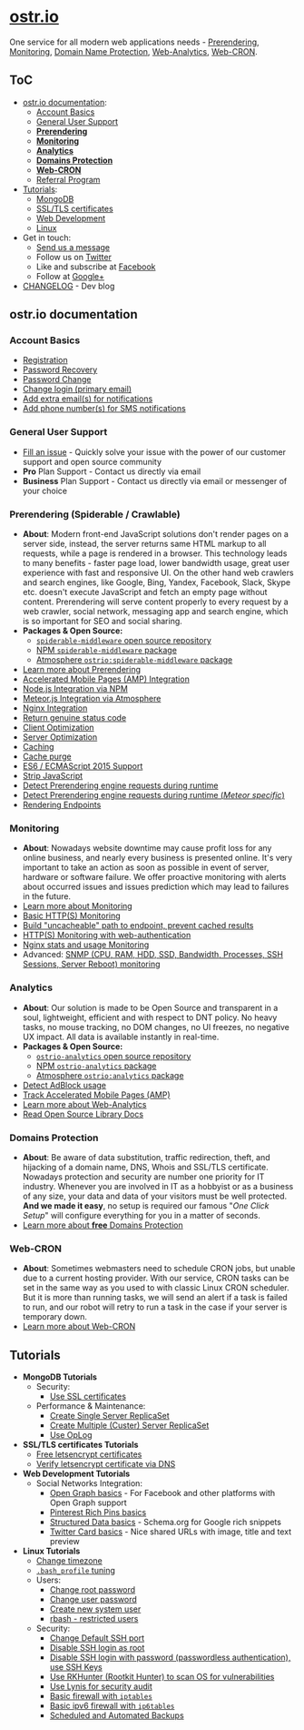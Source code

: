# [ostr.io](https://ostr.io)

One service for all modern web applications needs - [Prerendering](https://ostr.io/info/prerendering), [Monitoring](https://ostr.io/info/monitoring), [Domain Name Protection](https://ostr.io/info/domain-names-protection), [Web-Analytics](https://ostr.io/info/web-analytics), [Web-CRON](https://ostr.io/info/web-cron).

## ToC

- [ostr.io documentation](https://github.com/VeliovGroup/ostrio#ostrio-documentation):
  - [Account Basics](https://github.com/VeliovGroup/ostrio#account-basics)
  - [General User Support](https://github.com/VeliovGroup/ostrio#general-user-support)
  - [__Prerendering__](https://github.com/VeliovGroup/ostrio#prerendering-spiderable--crawlable)
  - [__Monitoring__](https://github.com/VeliovGroup/ostrio#monitoring)
  - [__Analytics__](https://github.com/VeliovGroup/ostrio#analytics)
  - [__Domains Protection__](https://github.com/VeliovGroup/ostrio#domains-protection)
  - [__Web-CRON__](https://github.com/VeliovGroup/ostrio#web-cron)
  - [Referral Program](https://github.com/VeliovGroup/ostrio/blob/master/docs/account/referral-program.md)
- [Tutorials](https://github.com/VeliovGroup/ostrio#tutorials):
  - [MongoDB](https://github.com/VeliovGroup/ostrio#mongodb-tutorials)
  - [SSL/TLS certificates](https://github.com/VeliovGroup/ostrio#ssltls-certificates-tutorials)
  - [Web Development](https://github.com/VeliovGroup/ostrio#web-development-tutorials)
  - [Linux](https://github.com/VeliovGroup/ostrio#linux-tutorials)
- Get in touch:
  - <a href="mailto:info@ostr.io" target="_parent">Send us a message</a>
  - Follow us on [Twitter](https://twitter.com/ostrio_service)
  - Like and subscribe at [Facebook](https://www.facebook.com/ostrio.service)
  - Follow at [Google+](https://plus.google.com/+OstrIo)
- [CHANGELOG](https://github.com/VeliovGroup/ostrio/blob/master/HISTORY.md) - Dev blog

## ostr.io documentation

### Account Basics

- [Registration](https://github.com/VeliovGroup/ostrio/blob/master/docs/account/sign-up.md)
- [Password Recovery](https://github.com/VeliovGroup/ostrio/blob/master/docs/account/password-recovery.md)
- [Password Change](https://github.com/VeliovGroup/ostrio/blob/master/docs/account/password-change.md)
- [Change login (primary email)](https://github.com/VeliovGroup/ostrio/blob/master/docs/account/change-primary-email.md)
- [Add extra email(s) for notifications](https://github.com/VeliovGroup/ostrio/blob/master/docs/account/add-notification-email.md)
- [Add phone number(s) for SMS notifications](https://github.com/VeliovGroup/ostrio/blob/master/docs/account/add-notification-phone-number.md)

### General User Support

- [Fill an issue](https://github.com/VeliovGroup/ostrio/issues) - Quickly solve your issue with the power of our customer support and open source community
- __Pro__ Plan Support - Contact us directly via email
- __Business__ Plan Support - Contact us directly via email or messenger of your choice

<!-- ### Resources Management
 - Server: [Add and verify by IP]()
 - Server: [Add and verify by domain name]()
 - Domain: [Whois integrity monitoring]()
 - Domain: [DNS records integrity monitoring]()
 - Website: [SSL certificate integrity monitoring]() -->

### Prerendering (Spiderable / Crawlable)

- __About__: Modern front-end JavaScript solutions don't render pages on a server side, instead, the server returns same HTML markup to all requests, while a page is rendered in a browser. This technology leads to many benefits - faster page load, lower bandwidth usage, great user experience with fast and responsive UI. On the other hand web crawlers and search engines, like Google, Bing, Yandex, Facebook, Slack, Skype etc. doesn't execute JavaScript and fetch an empty page without content. Prerendering will serve content properly to every request by a web crawler, social network, messaging app and search engine, which is so important for SEO and social sharing.
- __Packages & Open Source:__
  - [`spiderable-middleware` open source repository](https://github.com/VeliovGroup/spiderable-middleware)
  - [NPM `spiderable-middleware` package](https://www.npmjs.com/package/spiderable-middleware)
  - [Atmosphere `ostrio:spiderable-middleware` package](https://atmospherejs.com/ostrio/spiderable-middleware)
- [Learn more about Prerendering](https://ostr.io/info/prerendering)
- [Accelerated Mobile Pages (AMP) Integration](https://github.com/VeliovGroup/ostrio/blob/master/docs/prerendering/amp-support.md)
- [Node.js Integration via NPM](https://github.com/VeliovGroup/ostrio/blob/master/docs/prerendering/node-npm.md)
- [Meteor.js Integration via Atmosphere](https://github.com/VeliovGroup/ostrio/blob/master/docs/prerendering/meteor-atmosphere.md)
- [Nginx Integration](https://github.com/VeliovGroup/ostrio/blob/master/docs/prerendering/nginx.md)
- [Return genuine status code](https://github.com/VeliovGroup/ostrio/blob/master/docs/prerendering/genuine-status-code.md)
- [Client Optimization](https://github.com/VeliovGroup/ostrio/blob/master/docs/prerendering/optimization.md)
- [Server Optimization](https://github.com/VeliovGroup/ostrio/blob/master/docs/prerendering/rendering-endpoints.md)
- [Caching](https://github.com/VeliovGroup/ostrio/blob/master/docs/prerendering/cache.md)
- [Cache purge](https://github.com/VeliovGroup/ostrio/blob/master/docs/prerendering/cache-purge.md)
- [ES6 / ECMAScript 2015 Support](https://github.com/VeliovGroup/ostrio/blob/master/docs/prerendering/es6-support.md)
- [Strip JavaScript](https://github.com/VeliovGroup/ostrio/blob/master/docs/prerendering/strip-javascript.md)
- [Detect Prerendering engine requests during runtime](https://github.com/VeliovGroup/ostrio/blob/master/docs/prerendering/detect-prerendering.md)
- [Detect Prerendering engine requests during runtime (*Meteor specific*)](https://github.com/VeliovGroup/ostrio/blob/master/docs/prerendering/detect-prerendering-meteor.md)
- [Rendering Endpoints](https://github.com/VeliovGroup/ostrio/blob/master/docs/prerendering/rendering-endpoints.md)

### Monitoring

- __About__: Nowadays website downtime may cause profit loss for any online business, and nearly every business is presented online. It's very important to take an action as soon as possible in event of server, hardware or software failure. We offer proactive monitoring with alerts about occurred issues and issues prediction which may lead to failures in the future.
- [Learn more about Monitoring](https://ostr.io/info/monitoring)
- [Basic HTTP(S) Monitoring](https://github.com/VeliovGroup/ostrio/blob/master/docs/monitoring/basics.md)
- [Build "uncacheable" path to endpoint, prevent cached results](https://github.com/VeliovGroup/ostrio/blob/master/docs/monitoring/custom-path.md)
- [HTTP(S) Monitoring with web-authentication](https://github.com/VeliovGroup/ostrio/blob/master/docs/monitoring/with-auth.md)
- [Nginx stats and usage Monitoring](https://github.com/VeliovGroup/ostrio/blob/master/docs/monitoring/nginx-stats.md)
- Advanced: [SNMP (CPU, RAM, HDD, SSD, Bandwidth, Processes, SSH Sessions, Server Reboot) monitoring](https://github.com/VeliovGroup/ostrio/blob/master/docs/monitoring/snmp.md)

### Analytics

- __About__: Our solution is made to be Open Source and transparent in a soul, lightweight, efficient and with respect to DNT policy. No heavy tasks, no mouse tracking, no DOM changes, no UI freezes, no negative UX impact. All data is available instantly in real-time.
- __Packages & Open Source:__
  - [`ostrio-analytics` open source repository](https://github.com/VeliovGroup/ostrio-analytics)
  - [NPM `ostrio-analytics` package](https://www.npmjs.com/package/ostrio-analytics)
  - [Atmosphere `ostrio:analytics` package](https://atmospherejs.com/ostrio/analytics)
- [Detect AdBlock usage](https://github.com/VeliovGroup/ostrio/blob/master/docs/analytics/detect-adblock.md)
- [Track Accelerated Mobile Pages (AMP)](https://github.com/VeliovGroup/ostrio/blob/master/docs/analytics/track-amp.md)
- [Learn more about Web-Analytics](https://ostr.io/info/web-analytics)
- [Read Open Source Library Docs](https://github.com/VeliovGroup/ostrio-analytics)

### Domains Protection

- __About__: Be aware of data substitution, traffic redirection, theft, and hijacking of a domain name, DNS, Whois and SSL/TLS certificate. Nowadays protection and security are number one priority for IT industry. Whenever you are involved in IT as a hobbyist or as a business of any size, your data and data of your visitors must be well protected. __And we made it easy__, no setup is required our famous "*One Click Setup*" will configure everything for you in a matter of seconds.
- [Learn more about __free__ Domains Protection](https://ostr.io/info/domain-names-protection)

### Web-CRON

- __About__: Sometimes webmasters need to schedule CRON jobs, but unable due to a current hosting provider. With our service, CRON tasks can be set in the same way as you used to with classic Linux CRON scheduler. But it is more than running tasks, we will send an alert if a task is failed to run, and our robot will retry to run a task in the case if your server is temporary down.
- [Learn more about Web-CRON](https://ostr.io/info/web-cron)

<!--  - Custom: [JSON Endpoint Monitoring]()
 - Custom: [XML Endpoint Monitoring]() -->

<!--  - [Phusion Passenger `passenger-status` Monitoring]()
 - [PHP stats and usage Monitoring]()
 - [Node.js stats and usage Monitoring]()
 - [MongoDB stats and usage Monitoring]()
 - PHP: [MySQL Database Monitoring]()
 - Ruby: [MySQL Database Monitoring]()
 - Node.js: [MySQL Database Monitoring]()
 - PHP: [MongoDB Database Monitoring]()
 - Ruby: [MongoDB Database Monitoring]()
 - Node.js: [MongoDB Database Monitoring]()
 - PHP: [Redis Database Monitoring]()
 - Ruby: [Redis Database Monitoring]()
 - Node.js: [Redis Database Monitoring]()
 - Custom: [Server stats Monitoring with Node.js]()
 - Custom: [Server stats Monitoring with Ruby]()
 - Custom: [Server stats Monitoring with PHP]() -->

<!-- ### Web-CRON
 - [Introduction]()
 - [Integration examples]() -->

## Tutorials

- __MongoDB Tutorials__
  - Security:
    - [Use SSL certificates](https://github.com/VeliovGroup/ostrio/blob/master/tutorials/mongodb/use-ssl-http-encryption.md)
  - Performance & Maintenance:
    - [Create Single Server ReplicaSet](https://github.com/VeliovGroup/ostrio/blob/master/tutorials/mongodb/single-server-replica-set.md)
    - [Create Multiple (Custer) Server ReplicaSet](https://github.com/VeliovGroup/ostrio/blob/master/tutorials/mongodb/multiple-server-replica-set.md)
    - [Use OpLog](https://github.com/VeliovGroup/ostrio/blob/master/tutorials/mongodb/enable-oplog.md)
- __SSL/TLS certificates Tutorials__
  - [Free letsencrypt certificates](https://github.com/VeliovGroup/ostrio/blob/master/tutorials/ssl/ssl-letsencrypt.md)
  - [Verify letsencrypt certificate via DNS](https://github.com/VeliovGroup/ostrio/blob/master/tutorials/ssl/ssl-letsencrypt-dns-validation.md)
- __Web Development Tutorials__
  - Social Networks Integration:
    - [Open Graph basics](https://github.com/VeliovGroup/ostrio/blob/master/tutorials/website/social-networking/open-graph-basics.md) - For Facebook and other platforms with Open Graph support
    - [Pinterest Rich Pins basics](https://github.com/VeliovGroup/ostrio/blob/master/tutorials/website/social-networking/pinterest-rich-pins-basics.md)
    - [Structured Data basics](https://github.com/VeliovGroup/ostrio/blob/master/tutorials/website/social-networking/structured-data-basics.md) - Schema.org for Google rich snippets
    - [Twitter Card basics](https://github.com/VeliovGroup/ostrio/blob/master/tutorials/website/social-networking/twitter-cards-basics.md) - Nice shared URLs with image, title and text preview
- __Linux Tutorials__
  - [Change timezone](https://github.com/VeliovGroup/ostrio/blob/master/tutorials/linux/change-timezone.md)
  - [`.bash_profile` tuning](https://github.com/VeliovGroup/ostrio/blob/master/tutorials/linux/bash_profile-tuning.md)
  - Users:
    - [Change root password](https://github.com/VeliovGroup/ostrio/blob/master/tutorials/linux/users/root-passwd.md)
    - [Change user password](https://github.com/VeliovGroup/ostrio/blob/master/tutorials/linux/users/user-passwd.md)
    - [Create new system user](https://github.com/VeliovGroup/ostrio/blob/master/tutorials/linux/users/create-user.md)
    - [rbash - restricted users](https://github.com/VeliovGroup/ostrio/blob/master/tutorials/linux/users/rbash.md)
  - Security:
    - [Change Default SSH port](https://github.com/VeliovGroup/ostrio/blob/master/tutorials/linux/security/change-ssh-port.md)
    - [Disable SSH login as root](https://github.com/VeliovGroup/ostrio/blob/master/tutorials/linux/security/disable-ssh-root.md)
    - [Disable SSH login with password (passwordless authentication), use SSH Keys](https://github.com/VeliovGroup/ostrio/blob/master/tutorials/linux/security/use-ssh-keys.md)
    - [Use RKHunter (Rootkit Hunter) to scan OS for vulnerabilities](https://github.com/VeliovGroup/ostrio/blob/master/tutorials/linux/security/rootkit-hunter.md)
    - [Use Lynis for security audit](https://github.com/VeliovGroup/ostrio/blob/master/tutorials/linux/security/lynis-security-audit.md)
    - [Basic firewall with `iptables`](https://github.com/VeliovGroup/ostrio/blob/master/tutorials/linux/security/iptables-firewall.md)
    - [Basic ipv6 firewall with `ip6tables`](https://github.com/VeliovGroup/ostrio/blob/master/tutorials/linux/security/iptables-firewall-ipv6.md)
    - [Scheduled and Automated Backups](https://github.com/VeliovGroup/ostrio/blob/master/tutorials/linux/security/automated-backups.md)

<!-- ### nginx
 - [nginx + Node.js with WebSockets]() - Meteor.js, MEAN.js or any other Node.js project with WebSockets
 - [Load monitoring]()
 - [Set up support for h2]()
 - [Basic proxy configuration]()
 - [Proxy injections]()
 - [gzip compressions]()
 - [Optimization]()
 - [Fine tuning]()
 - [Create login/password protected path]()
 - [Security & Protection]()
 - [Enable WebSockets Support]() -->
<!--  - [Run MongoDB locally, prevent external access]()
 - [Change default ports]() -->
 <!-- - [Protect database with password]() -->

<!-- #### Other MongoDB Tips & Tricks
 - [Self-destroying records, TTL]() -->

<!--  - [Install SSL/TLS certificate to Nginx]() -->

<!-- #### Security
 - [Basic Security Check-list]()
 - [Google reCAPTCA]()
 - [Advanced Google reCAPTCHA integration]() -->

<!-- #### Visitors Analytics
 - [ostr.io Analytics]()
 - [Google Analytics]()
 - [Yandex Metrika]() -->

<!-- #### Development
 - [Service Workers - Build off-line website]()
 - [Service Workers - App install banner]()
 - [Service Workers - Standalone App]()
 - [favicon - for all devices and browsers]()
 - [robots.txt]() -->

<!-- #### Meteor.js
 - [Build simple off-line application]() -->

<!-- #### Meteor.js Security
 - [DDP Rate limiting]()
 - [reCAPTCHA]() -->

<!-- ### CDN
 - [CloudFlare]()
 - [Advanced security with CloudFlare]() -->
